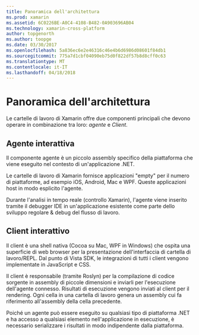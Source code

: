```yaml
---
title: Panoramica dell'architettura
ms.prod: xamarin
ms.assetid: 6C0226BE-A0C4-4108-B482-0A903696AB04
ms.technology: xamarin-cross-platform
author: topgenorth
ms.author: toopge
ms.date: 03/30/2017
ms.openlocfilehash: 5a836ec6e2e46316c46e4b6d6986d08601f84db1
ms.sourcegitcommit: 775a7d1cbf04090eb75d0f822df57b8d8cff0c63
ms.translationtype: MT
ms.contentlocale: it-IT
ms.lasthandoff: 04/18/2018
---
```

# <a name="architecture-overview"></a>Panoramica dell'architettura

Le cartelle di lavoro di Xamarin offre due componenti principali che devono operare in combinazione tra loro: _agente_ e _Client_.

## <a name="interactive-agent"></a>Agente interattiva

Il componente agente è un piccolo assembly specifico della piattaforma che viene eseguito nel contesto di un'applicazione .NET.

Le cartelle di lavoro di Xamarin fornisce applicazioni "empty" per il numero di piattaforme, ad esempio iOS, Android, Mac e WPF. Queste applicazioni host in modo esplicito l'agente.

Durante l'analisi in tempo reale (controllo Xamarin), l'agente viene inserito tramite il debugger IDE in un'applicazione esistente come parte dello sviluppo regolare & debug del flusso di lavoro.

## <a name="interactive-client"></a>Client interattivo

Il client è una shell nativa (Cocoa su Mac, WPF in Windows) che ospita una superficie di web browser per la presentazione dell'interfaccia di cartella di lavoro/REPL. Dal punto di Vista SDK, le integrazioni di tutti i client vengono implementate in JavaScript e CSS.

Il client è responsabile (tramite Roslyn) per la compilazione di codice sorgente in assembly di piccole dimensioni e inviarli per l'esecuzione dell'agente connesso. Risultati di esecuzione vengono inviati al client per il rendering. Ogni cella in una cartella di lavoro genera un assembly cui fa riferimento all'assembly della cella precedente.

Poiché un agente può essere eseguito su qualsiasi tipo di piattaforma .NET e ha accesso a qualsiasi elemento nell'applicazione in esecuzione, è necessario serializzare i risultati in modo indipendente dalla piattaforma.